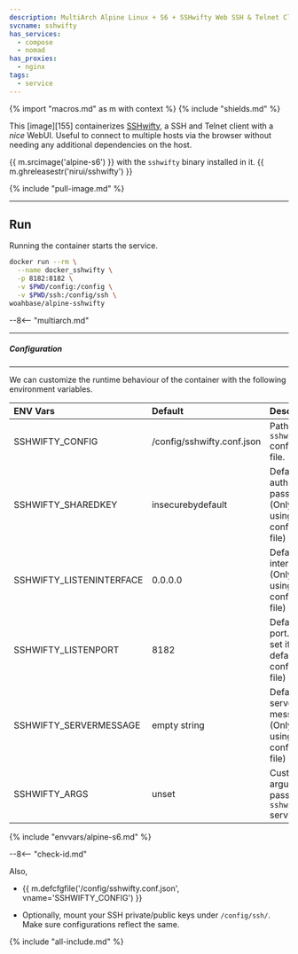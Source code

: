 ```yaml
---
description: MultiArch Alpine Linux + S6 + SSHwifty Web SSH & Telnet Client
svcname: sshwifty
has_services:
  - compose
  - nomad
has_proxies:
  - nginx
tags:
  - service
---
```


{% import "macros.md" as m with context %}
{% include "shields.md" %}

This [image][155] containerizes [SSHwifty][1], a SSH and
Telnet client with a *nice* WebUI. Useful to connect to multiple
hosts via the browser without needing any additional dependencies
on the host.

{{ m.srcimage('alpine-s6') }} with the `sshwifty` binary installed
in it. {{ m.ghreleasestr('nirui/sshwifty') }}

{% include "pull-image.md" %}

---
Run
---

Running the container starts the service.

``` sh
docker run --rm \
  --name docker_sshwifty \
  -p 8182:8182 \
  -v $PWD/config:/config \
  -v $PWD/ssh:/config/ssh \
woahbase/alpine-sshwifty
```

--8<-- "multiarch.md"

---
##### Configuration
---

We can customize the runtime behaviour of the container with the
following environment variables.

| ENV Vars                 | Default                    | Description
| :---                     | :---                       | :---
| SSHWIFTY_CONFIG          | /config/sshwifty.conf.json | Path to `sshwifty` configuration file.
| SSHWIFTY_SHAREDKEY       | insecurebydefault          | Default authorization password. (Only set if using default configuration file)
| SSHWIFTY_LISTENINTERFACE | 0.0.0.0                    | Default listen interface. (Only set if using default configuration file)
| SSHWIFTY_LISTENPORT      | 8182                       | Default listen port. (Only set if using default configuration file)
| SSHWIFTY_SERVERMESSAGE   | empty string               | Default server message. (Only set if using default configuration file)
| SSHWIFTY_ARGS            | unset                      | Customizable arguments passed to `sshwifty` service.
{% include "envvars/alpine-s6.md" %}

--8<-- "check-id.md"

Also,

* {{ m.defcfgfile('/config/sshwifty.conf.json', vname='SSHWIFTY_CONFIG') }}

* Optionally, mount your SSH private/public keys under
  `/config/ssh/`. Make sure configurations reflect the same.

[1]: https://sshwifty-demo.nirui.org/
[2]: https://github.com/nirui/sshwifty/releases

{% include "all-include.md" %}
